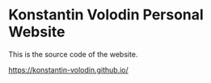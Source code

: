 # Konstantin Volodin Personal Website

This is the source code of the website. 

https://konstantin-volodin.github.io/

